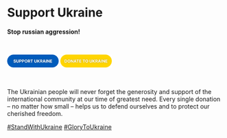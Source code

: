 <h1>Support Ukraine</h1>

<strong>Stop russian aggression!</strong>

<br/>

<a href="https://war.ukraine.ua/support-ukraine"><img width="120px" src="./static/svg/support_ukraine.svg" alt="Support Ukraine"></a>
<a href="https://war.ukraine.ua/donate"><img width="120px" src="./static/svg/donate_to_ukraine.svg" alt="Donate to Ukraine"></a>

<br/>

The Ukrainian people will never forget the generosity and support of the international community at our time of greatest need. Every single donation – no matter how small – helps us to defend ourselves and to protect our cherished freedom.

<a href="#">#StandWithUkraine</a> <a href="#">#GloryToUkraine
</a>
